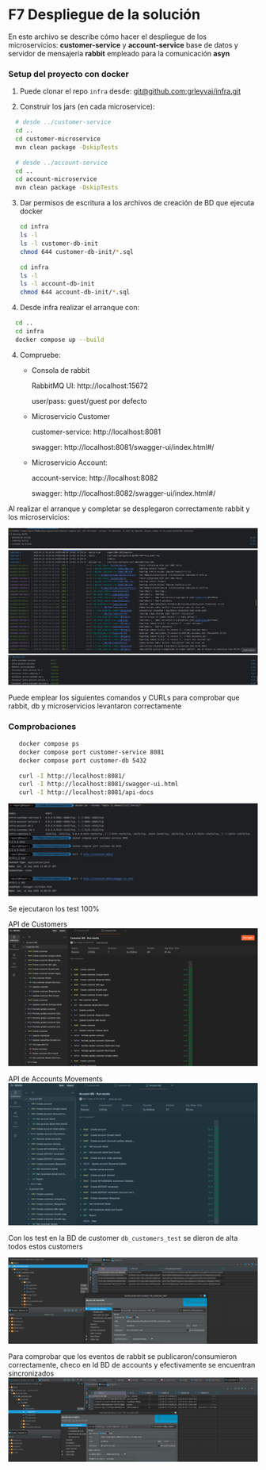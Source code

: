 # F7 Despliegue de la solución
En este archivo se describe cómo hacer el despliegue de los microservicios: **customer-service** y **account-service** 
base de datos y servidor de mensajería **rabbit** empleado para la comunicación **asyn**

### Setup del proyecto con docker
1. Puede clonar el repo `infra` desde: 
[git@github.com:grleyvaj/infra.git](git@github.com:grleyvaj/infra.git)


2. Construir los jars (en cada microservice):

  ```bash
    # desde ../customer-service
    cd ..
    cd customer-microservice
    mvn clean package -DskipTests
  ```
  ```bash
    # desde ../account-service
    cd ..
    cd account-microservice
    mvn clean package -DskipTests
  ```  

3. Dar permisos de escritura a los archivos de creación de BD que ejecuta docker
   ```bash
   cd infra
   ls -l
   ls -l customer-db-init      
   chmod 644 customer-db-init/*.sql
   ```
   
   ```bash
   cd infra
   ls -l
   ls -l account-db-init      
   chmod 644 account-db-init/*.sql  
   ```
   
3. Desde infra realizar el arranque con:
  ```bash
    cd ..
    cd infra
    docker compose up --build
   ```

4. Compruebe:
    - Consola de rabbit
   
       RabbitMQ UI: http://localhost:15672
       
       user/pass: guest/guest por defecto
    
    - Microservicio Customer 
 
       customer-service: http://localhost:8081
       
       swagger: http://localhost:8081/swagger-ui/index.html#/
    
    - Microservicio Account:
    
        account-service: http://localhost:8082
       
        swagger: http://localhost:8082/swagger-ui/index.html#/

Al realizar el arranque y completar se desplegaron correctamente rabbit y los microservicios:

![img.png](documentation/docker-1.png)
![docker-2.png](documentation/docker-2.png)
![docker-3.png](documentation/docker-3.png)

Puede emplear los siguientes comandos y CURLs para comprobar que rabbit, db y microservicios levantaron correctamente
### Comprobaciones

```bash
   docker compose ps
   docker compose port customer-service 8081
   docker compose port customer-db 5432
```

```bash
   curl -I http://localhost:8081/
   curl -I http://localhost:8081/swagger-ui.html
   curl -I http://localhost:8081/api-docs
```

![docker-4.png](documentation/docker-4.png)

Se ejecutaron los test 100%

API de Customers
![img.png](documentation/postman-1.png)

API de Accounts Movements
![img.png](documentation/postman-2.png)

Con los test en la BD de customer `db_customers_test` se dieron de alta todos estos customers

![img.png](documentation/db_customers_test.png)
   

Para comprobar que los eventos de rabbit se publicaron/consumieron correctamente, checo en ld BD de accounts y efectivamente se encuentran sincronizados
![img.png](documentation/db_movements_test.png)